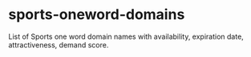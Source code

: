 # sports-oneword-domains
List of Sports one word domain names with availability, expiration date, attractiveness, demand score.
